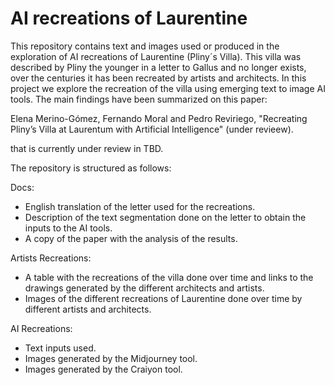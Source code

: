 # AI recreations of Laurentine 

This repository contains text and images used or produced in the exploration of AI recreations of Laurentine (Pliny´s Villa). 
This villa was described by Pliny the younger in a letter to Gallus and no longer exists, over the centuries it has been recreated by artists and architects. In this project we explore the recreation of the villa using emerging text to image AI tools. The main findings have been summarized on this paper:

Elena Merino-Gómez, Fernando Moral and Pedro Reviriego, "Recreating Pliny’s Villa at Laurentum with Artificial Intelligence" (under revieew). 


that is currently under review in TBD.

The repository is structured as follows:

Docs:

- English translation of the letter used for the recreations.
- Description of the text segmentation done on the letter to obtain the inputs to the AI tools.
- A copy of the paper with the analysis of the results. 

Artists Recreations:

- A table with the recreations of the villa done over time and links to the drawings generated by the different architects and artists.  
- Images of the different recreations of Laurentine done over time by different artists and architects.

AI Recreations:

- Text inputs used.
- Images generated by the Midjourney tool.
- Images generated by the Craiyon tool.





